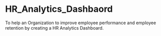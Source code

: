 # HR_Analytics_Dashbaord
To help an Organization to improve employee performance and employee retention by creating a HR Analytics Dashboard.
